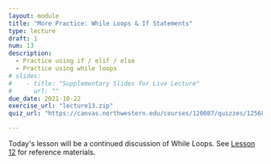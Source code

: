 ```yaml
---
layout: module
title: "More Practice: While Loops & If Statements"
type: lecture
draft: 1
num: 13
description:
  - Practice using if / elif / else
  - Practice using while loops
# slides: 
#    - title: "Supplementary Slides for Live Lecture"
#      url: ""
due_date: 2021-10-22
exercise_url: "lecture13.zip"
quiz_url: "https://canvas.northwestern.edu/courses/120087/quizzes/125687"

---
```


Today's lesson will be a continued discussion of While Loops. See [Lesson 12](week05_lecture03) for reference materials. 
